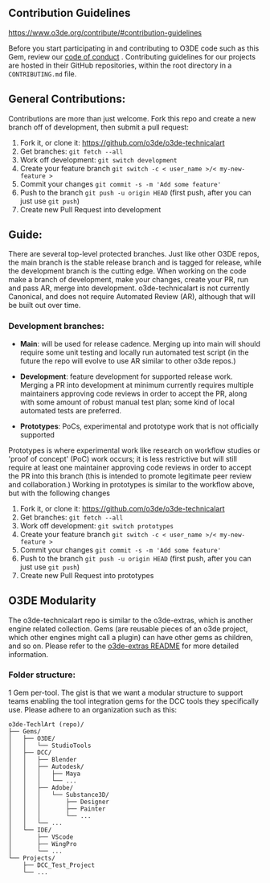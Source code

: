 ## Contribution Guidelines

https://www.o3de.org/contribute/#contribution-guidelines

Before you start participating in and contributing to O3DE code such as this Gem, review our [code of conduct](https://o3de.org/docs/contributing/code-of-conduct/) . Contributing guidelines for our projects are hosted in their GitHub repositories, within the root directory in a `CONTRIBUTING.md` file.

## General Contributions:

Contributions are more than just welcome. Fork this repo and create a new branch off of development, then submit a pull request:

1. Fork it, or clone it: https://github.com/o3de/o3de-technicalart
2. Get branches: `git fetch --all`
3. Work off development: `git switch development`
4. Create your feature branch `git switch -c < user_name >/< my-new-feature >`
5. Commit your changes `git commit -s -m 'Add some feature'`
6. Push to the branch `git push -u origin HEAD` (first push, after you can just use `git push`)
7. Create new Pull Request into development

## Guide:

There are several top-level protected branches.  Just like other O3DE repos, the main branch is the stable release branch and is tagged for release, while the development branch is the cutting edge. When working on the code make a branch of development, make your changes, create your PR, run and pass AR, merge into development. o3de-technicalart is not currently Canonical, and does not require Automated Review (AR), although that will be built out over time.

### **Development branches:**

- **Main**: will be used for release cadence. Merging up into main will should require some unit testing and locally run automated test script (in the future the repo will evolve to use AR similar to other o3de repos.)

- **Development**: feature development for supported release work. Merging a PR into development at minimum currently requires multiple maintainers approving code reviews in order to accept the PR, along with some amount of robust manual test plan; some kind of local automated tests are preferred.

- **Prototypes**: PoCs, experimental and prototype work that is not officially supported

Prototypes is where experimental work like research on workflow studies or 'proof of concept' (PoC) work occurs; it is less restrictive but will still require at least one maintainer approving code reviews in order to accept the PR into this branch (this is intended to promote legitimate peer review and collaboration.)  Working in prototypes is similar to the workflow above, but with the following changes

1. Fork it, or clone it: https://github.com/o3de/o3de-technicalart
2. Get branches: `git fetch --all`
3. Work off development: `git switch prototypes`
4. Create your feature branch `git switch -c < user_name >/< my-new-feature >`
5. Commit your changes `git commit -s -m 'Add some feature'`
6. Push to the branch `git push -u origin HEAD` (first push, after you can just use `git push`)
7. Create new Pull Request into prototypes

## O3DE Modularity

The o3de-technicalart repo is similar to the o3de-extras, which is another engine related collection. Gems (are reusable pieces of an o3de project, which other engines might call a plugin) can have other gems as children, and so on. Please refer to the [o3de-extras README](https://github.com/o3de/o3de-extras#readme) for more detailed information.

### **Folder structure:**

1 Gem per-tool.  The gist is that we want a modular structure to support teams enabling the tool integration gems for the DCC tools they specifically use.  Please adhere to an organization such as this:

```
o3de-TechlArt (repo)/
├── Gems/
│   ├── O3DE/
│   │   └── StudioTools
│   ├── DCC/
│   │   ├── Blender
│   │   ├── Autodesk/
│   │   │   ├── Maya
│   │   │   └── ...
│   │   ├── Adobe/
│   │   │   └── Substance3D/
│   │   │       ├── Designer
│   │   │       ├── Painter
│   │   │       └── ...
│   │   └── ...
│   └── IDE/
│       ├── VScode
│       ├── WingPro
│       └── ...
└── Projects/
    ├── DCC_Test_Project
    └── ...
```
